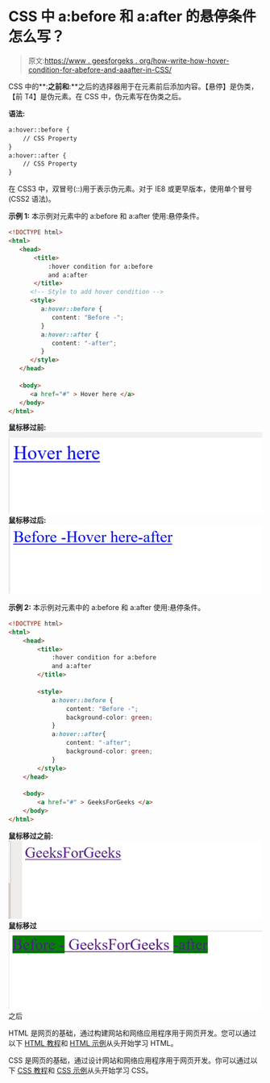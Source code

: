 # CSS 中 a:before 和 a:after 的悬停条件怎么写？

> 原文:[https://www . geesforgeks . org/how-write-how-hover-condition-for-abefore-and-aaafter-in-CSS/](https://www.geeksforgeeks.org/how-to-write-hover-condition-for-abefore-and-aafter-in-css/)

CSS 中的**:**之前和**:**之后的选择器用于在元素前后添加内容。【悬停】是伪类，【前 T4】是伪元素。在 CSS 中，伪元素写在伪类之后。

**语法:**

```html
a:hover::before {
    // CSS Property
}
a:hover::after {
    // CSS Property
}

```

在 CSS3 中，双冒号(::)用于表示伪元素。对于 IE8 或更早版本，使用单个冒号(CSS2 语法)。

**示例 1:** 本示例对元素中的 a:before 和 a:after 使用:悬停条件。

```html
<!DOCTYPE html>
<html>
   <head>
       <title>
           :hover condition for a:before
           and a:after 
       </title>
      <!-- Style to add hover condition -->
      <style>
         a:hover::before {
            content: "Before -";
         }
         a:hover::after {
            content: "-after";
         }
      </style>
   </head>

   <body>
      <a href="#" > Hover here </a>
   </body>
</html>
```

**鼠标移过前:**
![](img/57d46af5913b6e0d6df1588719d55361.png)
**鼠标移过后:**
![](img/5e4191084a7389dc357a41587115d5dc.png)

**示例 2:** 本示例对元素中的 a:before 和 a:after 使用:悬停条件。

```html
<!DOCTYPE html>
<html>
    <head>
        <title>
            :hover condition for a:before
            and a:after 
        </title>

        <style>
            a:hover::before {
                content: "Before -";
                background-color: green;
            }
            a:hover::after{
                content: "-after";
                background-color: green;
            }
        </style>
    </head>

    <body>
        <a href="#" > GeeksForGeeks </a>
    </body>
</html>
```

**鼠标移过之前:**
![](img/98ec0a54552f449c9b3460a09b157de3.png)
**鼠标移过**
![](img/45c6ea379d9b28ad460b8e0632b2f949.png)之后

HTML 是网页的基础，通过构建网站和网络应用程序用于网页开发。您可以通过以下 [HTML 教程](https://www.geeksforgeeks.org/html-tutorials/)和 [HTML 示例](https://www.geeksforgeeks.org/html-examples/)从头开始学习 HTML。

CSS 是网页的基础，通过设计网站和网络应用程序用于网页开发。你可以通过以下 [CSS 教程](https://www.geeksforgeeks.org/css-tutorials/)和 [CSS 示例](https://www.geeksforgeeks.org/css-examples/)从头开始学习 CSS。